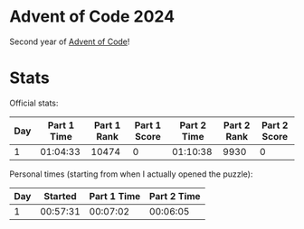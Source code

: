 # Advent of Code 2024

Second year of [Advent of Code](https://adventofcode.com/)!

# Stats

Official stats:

| Day | Part 1 Time | Part 1 Rank | Part 1 Score | Part 2 Time | Part 2 Rank | Part 2 Score |
| --- | ----------- | ----------- | ------------ | ----------- | ----------- | ------------ |
| 1   | 01:04:33    | 10474       | 0            | 01:10:38    | 9930        | 0            |

Personal times (starting from when I actually opened the puzzle):

| Day | Started  | Part 1 Time | Part 2 Time |
| --- | -------- | ----------- | ----------- |
| 1   | 00:57:31 | 00:07:02    | 00:06:05    |
